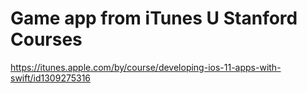 # Game app from iTunes U Stanford Courses
https://itunes.apple.com/by/course/developing-ios-11-apps-with-swift/id1309275316
